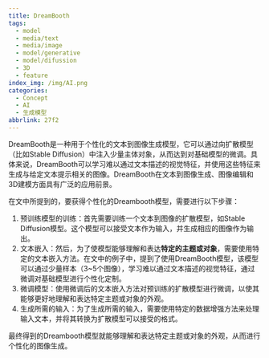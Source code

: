 ```yaml
---
title: DreamBooth
tags:
  - model
  - media/text
  - media/image
  - model/generative
  - model/difussion
  - 3D
  - feature
index_img: /img/AI.png
categories:
  - Concept
  - AI
  - 生成模型
abbrlink: 27f2
---
```


DreamBooth是一种用于个性化的文本到图像生成模型，它可以通过向扩散模型（比如Stable Diffusion）中注入少量主体对象，从而达到对基础模型的微调。具体来说，DreamBooth可以学习难以通过文本描述的视觉特征，并使用这些特征来生成与给定文本提示相关的图像。DreamBooth在文本到图像生成、图像编辑和3D建模方面具有广泛的应用前景。

在文中所提到的，要获得个性化的Dreambooth模型，需要进行以下步骤：

1. 预训练模型的训练：首先需要训练一个文本到图像的扩散模型，如Stable Diffusion模型。这个模型可以接受文本作为输入，并生成相应的图像作为输出。
2. 文本嵌入：然后，为了使模型能够理解和表达**特定的主题或对象**，需要使用特定的文本嵌入方法。在文中的例子中，提到了使用DreamBooth模型，该模型可以通过少量样本（3~5个图像），学习难以通过文本描述的视觉特征，通过微调对基础模型进行个性化定制。
3. 微调模型：使用微调后的文本嵌入方法对预训练的扩散模型进行微调，以使其能够更好地理解和表达特定主题或对象的外观。
4. 生成所需的输入：为了生成所需的输入，需要使用特定的数据增强方法来处理输入文本，并将其转换为扩散模型可以接受的格式。

最终得到的Dreambooth模型就能够理解和表达特定主题或对象的外观，从而进行个性化的图像生成。
